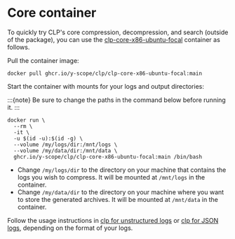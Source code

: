 # Core container

To quickly try CLP's core compression, decompression, and search (outside of the package), you can
use the [clp-core-x86-ubuntu-focal][1] container as follows.

Pull the container image:

```shell
docker pull ghcr.io/y-scope/clp/clp-core-x86-ubuntu-focal:main
```

Start the container with mounts for your logs and output directories:

:::{note}
Be sure to change the paths in the command below before running it.
:::

```shell
docker run \
  --rm \
  -it \
  -u $(id -u):$(id -g) \
  --volume /my/logs/dir:/mnt/logs \
  --volume /my/data/dir:/mnt/data \
  ghcr.io/y-scope/clp/clp-core-x86-ubuntu-focal:main /bin/bash
```

* Change `/my/logs/dir` to the directory on your machine that contains the logs you wish to
  compress. It will be mounted at `/mnt/logs` in the container.
* Change `/my/data/dir` to the directory on your machine where you want to store the generated
  archives. It will be mounted at `/mnt/data` in the container.

Follow the usage instructions in [clp for unstructured logs](core-unstructured/index) or
[clp for JSON logs](core-clp-s), depending on the format of your logs.

[1]: https://github.com/y-scope/clp/pkgs/container/clp%2Fclp-core-x86-ubuntu-focal
